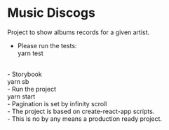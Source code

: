 # Music Discogs

Project to show albums records for a given artist.

- Please run the tests:<br/>
    yarn test
<br/>
- Storybook<br/>
    yarn sb
<br/>
- Run the project<br/>
    yarn start
<br/>
- Pagination is set by infinity scroll<br/>
- The project is based on create-react-app scripts.<br/>
- This is no by any means a production ready project.<br/>